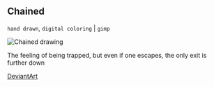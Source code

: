 ## Chained

`hand drawn`, `digital coloring` | `gimp`

![Chained drawing](../images/drawings/chained.png "Chained")

The feeling of being trapped, but even if one escapes, the only exit is further down

<a class="button" href="https://www.deviantart.com/darkdimensiongd/art/Chained-866929083">DeviantArt</a>
